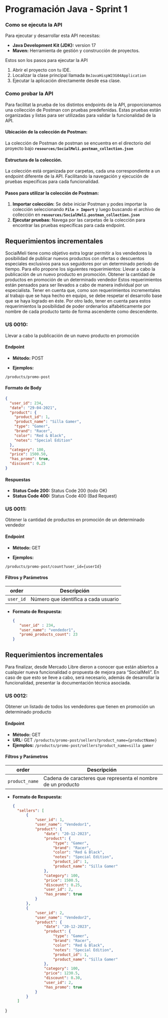 # Programación Java - Sprint 1

### Como se ejecuta la API

Para ejecutar y desarrollar esta API necesitas:

- **Java Development Kit (JDK):** version 17
- **Maven:** Herramienta de gestión y construcción de proyectos.

Estos son los pasos para ejecutar la API

1. Abrir el proyecto con tu IDE.
2. Localizar la clase principal llamada `BeJavaHispW23G04Application`
3. Ejecutar la aplicación directamente desde esa clase.


### Como probar la API

Para facilitat la prueba de los distintos endpoints de la API, proporcionamos una collección de Postman con pruebas predefenidas. Estas pruebas están organizadas y listas para ser utilizadas para validar la funcionalidad de la API.

#### Ubicación de la colección de Postman:

La colección de Postman de postman se encuentra en el directorio del proyecto bajo **`resources/SocialMeli.postman_collection.json`**

#### Estructura de la colección.

La colección está organizada por carpetas, cada una correspondiente a un endpoint diferente de la API. Facilitando la navegación y ejecución de pruebas especificas para cada funcionalidad.

#### Pasos para utilizar la colección de Postman: 

1. **Importar colección:** Se debe iniciar Postman y podes importar la colección seleccionando **`File > Import`** y luego buscando el archivo de collección en **`resources/SocialMeli.postman_collection.json`**
2. **Ejecutar pruebas:** Navega por las carpetas de la colección para encontrar las pruebas específicas para cada endpoint.


## Requerimientos incrementales 
SocialMeli tiene como objetivo extra lograr permitir a los vendedores la posibilidad de publicar nuevos productos con ofertas o descuentos especiales exclusivos para sus seguidores por un determinado período de tiempo. Para ello propone los siguientes requerimientos:
Llevar a cabo la publicación de un nuevo producto en promoción.
Obtener la cantidad de productos en promoción de un determinado vendedor
Estos requerimientos están pensados para ser llevados a cabo de manera individual por un especialista.
Tener en cuenta que, como son requerimientos incrementales al trabajo que se haya hecho en equipo, se debe respetar el desarrollo base que se haya logrado en éste.
Por otro lado, tener en cuenta para estos requerimientos la posibilidad de poder ordenarlos alfabéticamente por nombre de cada producto tanto de forma ascendente como descendente.

### US 0010:

Llevar a cabo la publicación de un nuevo producto en promoción

#### Endpoint

- **Método:** POST

- **Ejemplos:**

`/products/promo-post`

#### Formato de Body

  ```json
  {
    "user_id": 234,
    "date": "29-04-2021",
    "product": {
      "product_id": 1,
      "product_name": "Silla Gamer",
      "type": "Gamer",
      "brand": "Racer",
      "color": "Red & Black",
      "notes": "Special Edition"
    },
    "category": 100,
    "price": 1500.50,
    "has_promo": true,
    "discount": 0.25
}
  ```

#### Respuestas

- **Status Code 200:** Status Code 200 (todo OK)
- **Status Code 400:** Status Code 400 (Bad Request)

### US 0011:

Obtener la cantidad de productos en promoción de un determinado vendedor

#### Endpoint

- **Método:** GET

- **Ejemplos:**

`/products/promo-post/count?user_id={userId}`

#### Filtros y Parámetros

| order       | Descripción             |
|-------------|-------------------------|
| `user_id`   |  Número que identifica a cada usuario |


- **Formato de Respuesta:**

  ```json
  {  
     "user_id" : 234,
     "user_name": "vendedor1",
     "promo_products_count": 23
  }
  ```

## Requerimientos incrementales 
Para finalizar, desde Mercado Libre dieron a conocer que están abiertos a cualquier nueva funcionalidad o propuesta de mejora para “SocialMeli”. En caso de que esto se lleve a cabo, será necesario, además de desarrollar la funcionalidad, presentar la documentación técnica asociada.

### US 0012:

Obtener un listado de todos los vendedores que tienen en promoción un determinado producto

#### Endpoint

- **Método:** GET
- **URL:** GET `/products/promo-post/sellers?product_name={productName}`
- **Ejemplos:** `/products/promo-post/sellers?product_name=silla gamer`

#### Filtros y Parámetros

| order       | Descripción             |
|-------------|-------------------------|
| `product_name`   |  Cadena de caracteres que representa el nombre de un producto |


- **Formato de Respuesta:**

  ```json
  {
    "sellers": [
        {
            "user_id": 1,
            "user_name": "Vendedor1",
            "product": {
                "date": "20-12-2023",
                "product": {
                    "type": "Gamer",
                    "brand": "Racer",
                    "color": "Red & Black",
                    "notes": "Special Edition",
                    "product_id": 1,
                    "product_name": "Silla Gamer"
                },
                "category": 100,
                "price": 1500.5,
                "discount": 0.25,
                "user_id": 2,
                "has_promo": true
            }
        },
        {
            "user_id": 2,
            "user_name": "Vendedor2",
            "product": {
                "date": "20-12-2023",
                "product": {
                    "type": "Gamer",
                    "brand": "Racer",
                    "color": "Red & Black",
                    "notes": "Special Edition",
                    "product_id": 1,
                    "product_name": "Silla Gamer"
                },
                "category": 100,
                "price": 1230.5,
                "discount": 0.30,
                "user_id": 2,
                "has_promo": true
            }
        }
    ]
}
  ```
